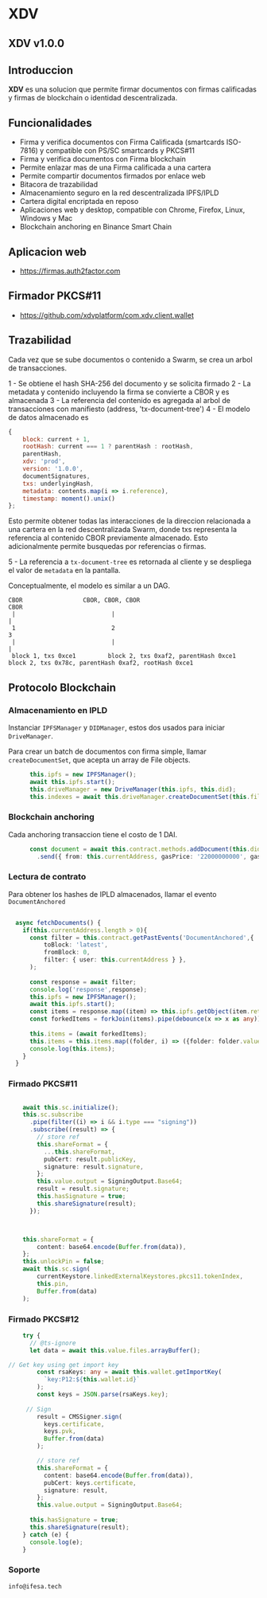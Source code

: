 # XDV
## XDV v1.0.0


## Introduccion
**XDV** es una solucion que permite firmar documentos con firmas calificadas y firmas de blockchain o identidad descentralizada.  

## Funcionalidades

- Firma y verifica documentos con Firma Calificada (smartcards ISO-7816) y compatible con PS/SC smartcards y PKCS#11
- Firma y verifica documentos con Firma blockchain
- Permite enlazar mas de una Firma calificada a una cartera
- Permite compartir documentos firmados por enlace web
- Bitacora de trazabilidad
- Almacenamiento seguro en la red descentralizada IPFS/IPLD
- Cartera digital encriptada en reposo
- Aplicaciones web y desktop, compatible con Chrome, Firefox, Linux, Windows y Mac
- Blockchain anchoring en Binance Smart Chain

## Aplicacion web

- https://firmas.auth2factor.com


## Firmador PKCS#11

- https://github.com/xdvplatform/com.xdv.client.wallet

## Trazabilidad

Cada vez que se sube documentos o contenido a Swarm, se crea un arbol de transacciones.

1 - Se obtiene el hash SHA-256 del documento y se solicita firmado
2 - La metadata y contenido incluyendo la firma se convierte a CBOR y es almacenada
3 - La referencia del contenido es agregada al arbol de transacciones con manifiesto (address, 'tx-document-tree')
4 - El modelo de datos almacenado es

```javascript
{
    block: current + 1,
    rootHash: current === 1 ? parentHash : rootHash,
    parentHash,
    xdv: 'prod',
    version: '1.0.0',
    documentSignatures,
    txs: underlyingHash,
    metadata: contents.map(i => i.reference),
    timestamp: moment().unix()
};
```

Esto permite obtener todas las interacciones de la direccion relacionada a una cartera en la red descentralizada Swarm, donde txs representa la referencia al contenido CBOR previamente almacenado. Esto adicionalmente permite busquedas por referencias o firmas.

5 - La referencia a `tx-document-tree` es retornada al cliente y se despliega el valor de `metadata` en la pantalla.


Conceptualmente, el modelo es similar a un DAG.

```
CBOR                 CBOR, CBOR, CBOR                                CBOR
 |                           |                                           |
 1                           2                                           3
 |                           |                                           |
 block 1, txs 0xce1         block 2, txs 0xaf2, parentHash 0xce1        block 2, txs 0x78c, parentHash 0xaf2, rootHash 0xce1      
```

## Protocolo Blockchain

### Almacenamiento en IPLD

Instanciar `IPFSManager` y `DIDManager`, estos dos usados para iniciar `DriveManager`.

Para crear un batch de documentos con firma simple, llamar `createDocumentSet`, que acepta un array de File objects.

```typescript
      this.ipfs = new IPFSManager();
      await this.ipfs.start();
      this.driveManager = new DriveManager(this.ipfs, this.did);
      this.indexes = await this.driveManager.createDocumentSet(this.files);
```

### Blockchain anchoring

Cada anchoring transaccion tiene el costo  de  1 DAI.

```typescript
      const document = await this.contract.methods.addDocument(this.did.id, this.indexes, 'dummy description')
        .send({ from: this.currentAddress, gasPrice: '22000000000', gas: 400000 });

```

### Lectura de contrato 

Para obtener los hashes de IPLD almacenados, llamar el evento `DocumentAnchored`

```typescript

  async fetchDocuments() {
    if(this.currentAddress.length > 0){
      const filter = this.contract.getPastEvents('DocumentAnchored',{ 
          toBlock: 'latest',
          fromBlock: 0,
          filter: { user: this.currentAddress } },
      );
      
      const response = await filter;
      console.log('response',response);
      this.ipfs = new IPFSManager();
      await this.ipfs.start();  
      const items = response.map((item) => this.ipfs.getObject(item.returnValues[2]));
      const forkedItems = forkJoin(items).pipe(debounce(x => x as any)).toPromise();
      
      this.items = (await forkedItems);
      this.items = this.items.map((folder, i) => ({folder: folder.value.documents, id: i}));
      console.log(this.items);
    }
  }
```

### Firmado PKCS#11

```typescript

    await this.sc.initialize();
    this.sc.subscribe
      .pipe(filter((i) => i && i.type === "signing"))
      .subscribe((result) => {
        // store ref
        this.shareFormat = {
          ...this.shareFormat,
          pubCert: result.publicKey,
          signature: result.signature,
        };
        this.value.output = SigningOutput.Base64;
        result = result.signature;
        this.hasSignature = true;
        this.shareSignature(result);
      });



    this.shareFormat = {
        content: base64.encode(Buffer.from(data)),
    };
    this.unlockPin = false;
    await this.sc.sign(
        currentKeystore.linkedExternalKeystores.pkcs11.tokenIndex,
        this.pin,
        Buffer.from(data)
    );

```

### Firmado PKCS#12

```typescript
    try {
      // @ts-ignore
      let data = await this.value.files.arrayBuffer();

// Get key using get import key
        const rsaKeys: any = await this.wallet.getImportKey(
          `key:P12:${this.wallet.id}`
        );
        const keys = JSON.parse(rsaKeys.key);
     
     // Sign
        result = CMSSigner.sign(
          keys.certificate,
          keys.pvk,
          Buffer.from(data)
        );

        // store ref
        this.shareFormat = {
          content: base64.encode(Buffer.from(data)),
          pubCert: keys.certificate,
          signature: result,
        };
        this.value.output = SigningOutput.Base64;
 
      this.hasSignature = true;
      this.shareSignature(result);
    } catch (e) {
      console.log(e);
    }
```

### Soporte

`info@ifesa.tech`